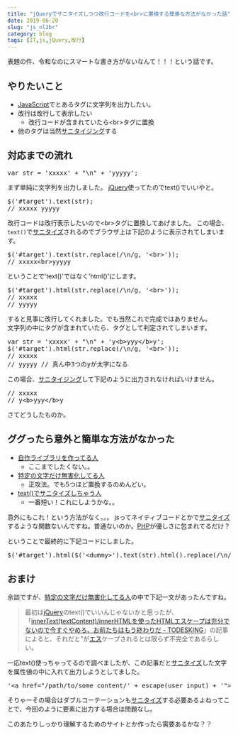 ```yaml
---
title: "jQueryでサニタイズしつつ改行コードを<br>に置換する簡単な方法がなかった話"
date: 2019-06-20
slug: "js_nl2br"
category: blog
tags: [IT,js,jQuery,改行]
---
```

<p>表題の件、令和なのにスマートな書き方がないなんて！！！という話です。</p>

<h2>やりたいこと</h2>

<ul>
<li><a class="keyword" href="http://d.hatena.ne.jp/keyword/JavaScript">JavaScript</a>でとあるタグに文字列を出力したい。</li>
<li>改行は改行して表示したい

<ul>
<li>改行コードが含まれていたら&lt;br&gt;タグに置換</li>
</ul>
</li>
<li>他のタグは当然<a class="keyword" href="http://d.hatena.ne.jp/keyword/%A5%B5%A5%CB%A5%BF%A5%A4%A5%B8%A5%F3%A5%B0">サニタイジング</a>する</li>
</ul>


<h2>対応までの流れ</h2>

<pre class="code" data-lang="" data-unlink>var str = &#39;xxxxx&#39; + &#34;\n&#34; + &#39;yyyyy&#39;;</pre>


<p>まず単純に文字列を出力しました。
<a class="keyword" href="http://d.hatena.ne.jp/keyword/jQuery">jQuery</a>使ってたのでtext()でいいやと。</p>

<pre class="code" data-lang="" data-unlink>$(&#39;#target&#39;).text(str);
// xxxxx yyyyy</pre>


<p>改行コードは改行表示したいので&lt;br&gt;タグに置換してあげました。
この場合、<code>text()</code>で<a class="keyword" href="http://d.hatena.ne.jp/keyword/%A5%B5%A5%CB%A5%BF%A5%A4%A5%BA">サニタイズ</a>されるのでブラウザ上は下記のように表示されてしまいます。</p>

<pre class="code" data-lang="" data-unlink>$(&#39;#target&#39;).text(str.replace(/\n/g, &#39;&lt;br&gt;&#39;));
// xxxxx&lt;br&gt;yyyyy</pre>


<p>ということで'text()'ではなく'html()'にします。</p>

<pre class="code" data-lang="" data-unlink>$(&#39;#target&#39;).html(str.replace(/\n/g, &#39;&lt;br&gt;&#39;));
// xxxxx
// yyyyy</pre>


<p>すると見事に改行してくれました。でも当然これで完成ではありません。<br/>
文字列の中にタグが含まれていたら、タグとして判定されてしまいます。</p>

<pre class="code" data-lang="" data-unlink>var str = &#39;xxxxx&#39; + &#34;\n&#34; + &#39;y&lt;b&gt;yyy&lt;/b&gt;y&#39;;
$(&#39;#target&#39;).html(str.replace(/\n/g, &#39;&lt;br&gt;&#39;));
// xxxxx
// yyyyy // 真ん中3つのyが太字になる</pre>


<p>この場合、<a class="keyword" href="http://d.hatena.ne.jp/keyword/%A5%B5%A5%CB%A5%BF%A5%A4%A5%B8%A5%F3%A5%B0">サニタイジング</a>して下記のように出力されなければいけません。</p>

<pre class="code" data-lang="" data-unlink>// xxxxx
// y&lt;b&gt;yyy&lt;/b&gt;y</pre>


<p>さてどうしたものか。</p>

<h2>ググったら意外と簡単な方法がなかった</h2>

<ul>
<li><a href="https://s8a.jp/jquery-text-with-lf#%E5%AE%9A%E7%BE%A9">自作ライブラリを作ってる人</a>

<ul>
<li>ここまでしたくない。。</li>
</ul>
</li>
<li><a href="https://hack-le.com/n2br/">特定の文字だけ無害化してる人</a>

<ul>
<li>正攻法。でも5つほど置換するのめんどい。</li>
</ul>
</li>
<li><a href="http://xirasaya.com/?m=detail&amp;hid=557">text()でサニタイズしちゃう人</a>

<ul>
<li>一番短い！これにしようかな。。</li>
</ul>
</li>
</ul>


<p>意外にもこれ！という方法がなく。。。
jsってネイティブコードとかで<a class="keyword" href="http://d.hatena.ne.jp/keyword/%A5%B5%A5%CB%A5%BF%A5%A4%A5%BA">サニタイズ</a>するような関数ないんですね。普通ないのか。<a class="keyword" href="http://d.hatena.ne.jp/keyword/PHP">PHP</a>が優しさに包まれてるだけ？</p>

<p>ということで最終的に下記コードにしました。</p>

<pre class="code" data-lang="" data-unlink>$(&#39;#target&#39;).html($(&#39;&lt;dummy&gt;&#39;).text(str).html().replace(/\n/g, &#39;&lt;br&gt;&#39;));</pre>


<h2>おまけ</h2>

<p>余談ですが、<a href="https://hack-le.com/n2br/">特定の文字だけ無害化してる人</a>の中で下記一文があったんですね。</p>

<blockquote><p>最初は<a class="keyword" href="http://d.hatena.ne.jp/keyword/jQuery">jQuery</a>のtext()でいいんじゃないかと思ったが、「<a href="http://www.todesking.com/blog/2015-02-05-html-escape-with-innertext-and-innerhtml-is-not-enough/">innerText(textContent)/innerHTMLを使ったHTMLエスケープは充分でないので今すぐやめろ、お前たちはもう終わりだ - TODESKING</a>」の記事によると、それだと”が<a class="keyword" href="http://d.hatena.ne.jp/keyword/%A5%A8%A5%B9">エス</a>ケープされるとは限らず不完全であるらしい。</p></blockquote>

<p>一応text()使っちゃってるので調べましたが、この記事だと<a class="keyword" href="http://d.hatena.ne.jp/keyword/%A5%B5%A5%CB%A5%BF%A5%A4%A5%BA">サニタイズ</a>した文字を属性値の中に入れて出力しようとしてました。</p>

<pre class="code" data-lang="" data-unlink>&#39;&lt;a href=&#34;/path/to/some_content/&#39; + escape(user_input) + &#39;&#34;&gt;CLICK HERE THIS IS SAFE I PROMISE&lt;/a&gt;&#39;</pre>


<p>そりゃーその場合はダブルコーテーションも<a class="keyword" href="http://d.hatena.ne.jp/keyword/%A5%B5%A5%CB%A5%BF%A5%A4%A5%BA">サニタイズ</a>する必要あるよねってことで、今回のように要素に出力する場合は問題なし。</p>

<p>このあたりしっかり理解するためのサイトとか作ったら需要あるかな？？</p>

